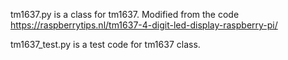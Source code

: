 tm1637.py is a 
  class for tm1637. Modified from the code https://raspberrytips.nl/tm1637-4-digit-led-display-raspberry-pi/

tm1637_test.py is a
  test code for tm1637 class.
